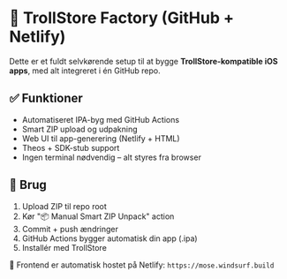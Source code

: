 # 🧪 TrollStore Factory (GitHub + Netlify)

Dette er et fuldt selvkørende setup til at bygge **TrollStore-kompatible iOS apps**, med alt integreret i én GitHub repo.

## ✅ Funktioner
- Automatiseret IPA-byg med GitHub Actions
- Smart ZIP upload og udpakning
- Web UI til app-generering (Netlify + HTML)
- Theos + SDK-stub support
- Ingen terminal nødvendig – alt styres fra browser

## 🚀 Brug
1. Upload ZIP til repo root
2. Kør "📦 Manual Smart ZIP Unpack" action
3. Commit + push ændringer
4. GitHub Actions bygger automatisk din app (.ipa)
5. Installér med TrollStore

🎯 Frontend er automatisk hostet på Netlify: `https://mose.windsurf.build`